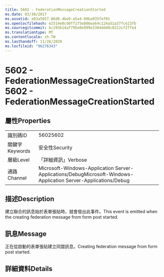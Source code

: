 ```yaml
---
title: 5602 - FederationMessageCreationStarted
ms.date: 03/30/2017
ms.assetid: a93a5057-86d8-4be9-a5a4-09ba935fef01
ms.openlocfilehash: e2514e0cd0ff1f5e866ea64c124a51a37fce23fb
ms.sourcegitcommit: bc293b14af795e0e999e3304dd40c0222cf2ffe4
ms.translationtype: MT
ms.contentlocale: zh-TW
ms.lasthandoff: 11/26/2020
ms.locfileid: "96276343"
---
```

# <a name="5602---federationmessagecreationstarted"></a><span data-ttu-id="ff0c7-102">5602 - FederationMessageCreationStarted</span><span class="sxs-lookup"><span data-stu-id="ff0c7-102">5602 - FederationMessageCreationStarted</span></span>

## <a name="properties"></a><span data-ttu-id="ff0c7-103">屬性</span><span class="sxs-lookup"><span data-stu-id="ff0c7-103">Properties</span></span>  
  
|||  
|-|-|  
|<span data-ttu-id="ff0c7-104">識別碼</span><span class="sxs-lookup"><span data-stu-id="ff0c7-104">ID</span></span>|<span data-ttu-id="ff0c7-105">5602</span><span class="sxs-lookup"><span data-stu-id="ff0c7-105">5602</span></span>|  
|<span data-ttu-id="ff0c7-106">關鍵字</span><span class="sxs-lookup"><span data-stu-id="ff0c7-106">Keywords</span></span>|<span data-ttu-id="ff0c7-107">安全性</span><span class="sxs-lookup"><span data-stu-id="ff0c7-107">Security</span></span>|  
|<span data-ttu-id="ff0c7-108">層級</span><span class="sxs-lookup"><span data-stu-id="ff0c7-108">Level</span></span>|<span data-ttu-id="ff0c7-109">「詳細資訊」</span><span class="sxs-lookup"><span data-stu-id="ff0c7-109">Verbose</span></span>|  
|<span data-ttu-id="ff0c7-110">通路</span><span class="sxs-lookup"><span data-stu-id="ff0c7-110">Channel</span></span>|<span data-ttu-id="ff0c7-111">Microsoft-Windows-Application Server-Applications/Debug</span><span class="sxs-lookup"><span data-stu-id="ff0c7-111">Microsoft-Windows-Application Server-Applications/Debug</span></span>|  
  
## <a name="description"></a><span data-ttu-id="ff0c7-112">描述</span><span class="sxs-lookup"><span data-stu-id="ff0c7-112">Description</span></span>  

 <span data-ttu-id="ff0c7-113">建立聯合的訊息始於表單張貼時，就會發出此事件。</span><span class="sxs-lookup"><span data-stu-id="ff0c7-113">This event is emitted when the creating federation message from form post started.</span></span>  
  
## <a name="message"></a><span data-ttu-id="ff0c7-114">訊息</span><span class="sxs-lookup"><span data-stu-id="ff0c7-114">Message</span></span>  

 <span data-ttu-id="ff0c7-115">正在從啟動的表單張貼建立同盟訊息。</span><span class="sxs-lookup"><span data-stu-id="ff0c7-115">Creating federation message from form post started.</span></span>  
  
## <a name="details"></a><span data-ttu-id="ff0c7-116">詳細資料</span><span class="sxs-lookup"><span data-stu-id="ff0c7-116">Details</span></span>
